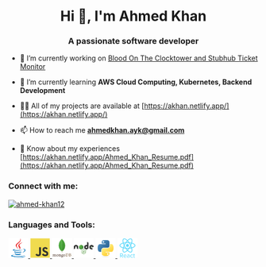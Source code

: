 <h1 align="center">Hi 👋, I'm Ahmed Khan</h1>
<h3 align="center">A passionate software developer</h3>

- 🔭 I’m currently working on [Blood On The Clocktower and Stubhub Ticket Monitor](https://github.com/CaptOpi/Botc)

- 🌱 I’m currently learning **AWS Cloud Computing, Kubernetes, Backend Development**

- 👨‍💻 All of my projects are available at [https://akhan.netlify.app/](https://akhan.netlify.app/)

- 📫 How to reach me **ahmedkhan.ayk@gmail.com**

- 📄 Know about my experiences [https://akhan.netlify.app/Ahmed_Khan_Resume.pdf](https://akhan.netlify.app/Ahmed_Khan_Resume.pdf)

<h3 align="left">Connect with me:</h3>
<p align="left">
<a href="https://linkedin.com/in/ahmed-khan12" target="blank"><img align="center" src="https://raw.githubusercontent.com/rahuldkjain/github-profile-readme-generator/master/src/images/icons/Social/linked-in-alt.svg" alt="ahmed-khan12" height="30" width="40" /></a>
</p>

<h3 align="left">Languages and Tools:</h3>
<p align="left"> <a href="https://www.java.com" target="_blank" rel="noreferrer"> <img src="https://raw.githubusercontent.com/devicons/devicon/master/icons/java/java-original.svg" alt="java" width="40" height="40"/> </a> <a href="https://developer.mozilla.org/en-US/docs/Web/JavaScript" target="_blank" rel="noreferrer"> <img src="https://raw.githubusercontent.com/devicons/devicon/master/icons/javascript/javascript-original.svg" alt="javascript" width="40" height="40"/> </a> <a href="https://www.mongodb.com/" target="_blank" rel="noreferrer"> <img src="https://raw.githubusercontent.com/devicons/devicon/master/icons/mongodb/mongodb-original-wordmark.svg" alt="mongodb" width="40" height="40"/> </a> <a href="https://nodejs.org" target="_blank" rel="noreferrer"> <img src="https://raw.githubusercontent.com/devicons/devicon/master/icons/nodejs/nodejs-original-wordmark.svg" alt="nodejs" width="40" height="40"/> </a> <a href="https://www.python.org" target="_blank" rel="noreferrer"> <img src="https://raw.githubusercontent.com/devicons/devicon/master/icons/python/python-original.svg" alt="python" width="40" height="40"/> </a> <a href="https://reactjs.org/" target="_blank" rel="noreferrer"> <img src="https://raw.githubusercontent.com/devicons/devicon/master/icons/react/react-original-wordmark.svg" alt="react" width="40" height="40"/> </a> </p>
